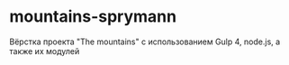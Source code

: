 # mountains-sprymann
Вёрстка проекта "The mountains" с использованием Gulp 4, node.js, а также их модулей
